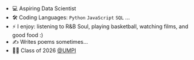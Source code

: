 - 💻 Aspiring Data Scientist
- 🛠️ Coding Languages: `Python` `JavaScript` `SQL` ...
- ⚡ I enjoy: listening to R&B Soul, playing basketball, watching films, and good food :)
- ✍️ Writes poems sometimes...
- 👨‍🎓 Class of 2026 <a href="https://www.umpi.edu/" rel="nofollow">@UMPI</a>
